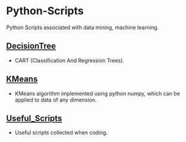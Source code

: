 # Python-Scripts

Python Scripts associated with data mining, machine learning.


## [DecisionTree](https://github.com/watsonyanghx/Python-Scripts/tree/master/DecisionTree)

- CART (Classification And Regression Trees).


## [KMeans](https://github.com/watsonyanghx/Python-Useful-Scripts/tree/master/KMeans)

- KMeans algorithm implemented using python numpy, which can be applied to data of any dimension.


## [Useful_Scripts](https://github.com/watsonyanghx/Python-Scripts/tree/master/Useful_Scripts)

- Useful scripts collected when coding.



